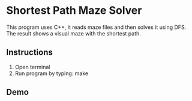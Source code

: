 # Shortest Path Maze Solver

This program uses C++, it reads maze files and then solves it using DFS. The result shows a visual maze with the shortest path.

## Instructions

1. Open terminal
2. Run program by typing: make

## Demo
